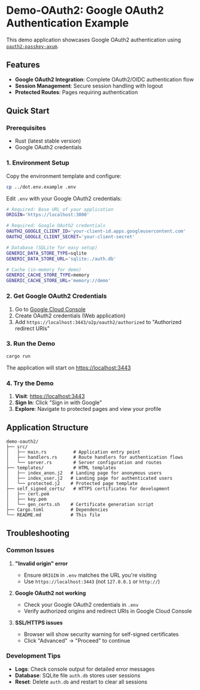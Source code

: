 # Demo-OAuth2: Google OAuth2 Authentication Example

This demo application showcases Google OAuth2 authentication using [`oauth2-passkey-axum`](https://crates.io/crates/oauth2-passkey-axum).

## Features

- **Google OAuth2 Integration**: Complete OAuth2/OIDC authentication flow
- **Session Management**: Secure session handling with logout
- **Protected Routes**: Pages requiring authentication

## Quick Start

### Prerequisites

- Rust (latest stable version)
- Google OAuth2 credentials

### 1. Environment Setup

Copy the environment template and configure:

```bash
cp ../dot.env.example .env
```

Edit `.env` with your Google OAuth2 credentials:

```bash
# Required: Base URL of your application
ORIGIN='https://localhost:3000'

# Required: Google OAuth2 credentials
OAUTH2_GOOGLE_CLIENT_ID='your-client-id.apps.googleusercontent.com'
OAUTH2_GOOGLE_CLIENT_SECRET='your-client-secret'

# Database (SQLite for easy setup)
GENERIC_DATA_STORE_TYPE=sqlite
GENERIC_DATA_STORE_URL='sqlite:./auth.db'

# Cache (in-memory for demo)
GENERIC_CACHE_STORE_TYPE=memory
GENERIC_CACHE_STORE_URL='memory://demo'
```

### 2. Get Google OAuth2 Credentials

1. Go to [Google Cloud Console](https://console.cloud.google.com/apis/credentials)
2. Create OAuth2 credentials (Web application)
3. Add `https://localhost:3443/o2p/oauth2/authorized` to "Authorized redirect URIs"

### 3. Run the Demo

```bash
cargo run
```

The application will start on <https://localhost:3443>

### 4. Try the Demo

1. **Visit**: <https://localhost:3443>
2. **Sign In**: Click "Sign in with Google"
3. **Explore**: Navigate to protected pages and view your profile

## Application Structure

```text
demo-oauth2/
├── src/
│   ├── main.rs          # Application entry point
│   ├── handlers.rs      # Route handlers for authentication flows
│   └── server.rs        # Server configuration and routes
├── templates/           # HTML templates
│   ├── index_anon.j2   # Landing page for anonymous users
│   ├── index_user.j2   # Landing page for authenticated users
│   └── protected.j2    # Protected page template
├── self_signed_certs/   # HTTPS certificates for development
│   ├── cert.pem
│   ├── key.pem
│   └── gen_certs.sh    # Certificate generation script
├── Cargo.toml          # Dependencies
└── README.md           # This file
```

## Troubleshooting

### Common Issues

1. **"Invalid origin" error**
   - Ensure `ORIGIN` in `.env` matches the URL you're visiting
   - Use `https://localhost:3443` (not `127.0.0.1` or `http://`)

2. **Google OAuth2 not working**
   - Check your Google OAuth2 credentials in `.env`
   - Verify authorized origins and redirect URIs in Google Cloud Console

3. **SSL/HTTPS issues**
   - Browser will show security warning for self-signed certificates
   - Click "Advanced" → "Proceed" to continue

### Development Tips

- **Logs**: Check console output for detailed error messages
- **Database**: SQLite file `auth.db` stores user sessions
- **Reset**: Delete `auth.db` and restart to clear all sessions


